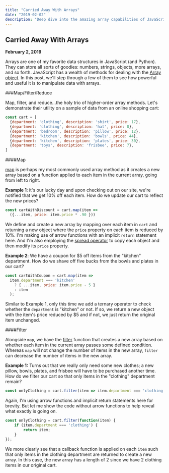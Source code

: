 ```yaml
---
title: "Carried Away With Arrays"
date: "2019-02-02"
description: "Deep dive into the amazing array capabilities of JavaScript"
---
```


## Carried Away With Arrays

**February 2, 2019**

Arrays are one of my favorite data structures in JavaScript (and Python). They can store all sorts of goodies: numbers, strings, objects, more arrays, and so forth. JavaScript has a wealth of methods for dealing with the [Array object](https://developer.mozilla.org/en-US/docs/Web/JavaScript/Reference/Global_Objects/Array). In this post, we'll step through a few of them to see how powerful and useful it is to manipulate data with arrays.

###Map/Filter/Reduce

Map, filter, and reduce...the holy trio of higher-order array methods. Let's demonstrate their utility on a sample of data from an online shopping cart:

<!-- prettier-ignore -->
```javascript
const cart = [ 
  {department: 'clothing', description: 'shirt', price: 17},
  {department: 'clothing', description: 'hat', price: 8},
  {department: 'bedroom', description: 'pillow', price: 12},
  {department: 'kitchen', description: 'bowls', price: 44},
  {department: 'kitchen', description: 'plates', price: 30},
  {department: 'toys', description: 'frisbee', price: 7},
]
```

####Map

[map](https://developer.mozilla.org/en-US/docs/Web/JavaScript/Reference/Global_Objects/Array/map) is perhaps my most commonly used array method as it creates a new array based on a function applied to each item in the current array, going from left to right.

**Example 1**: it's our lucky day and upon checking out on our site, we're notified that we get 10% off each item. How do we update our cart to reflect the new prices?

<!-- prettier-ignore -->
```javascript
const cartWithDiscount = cart.map(item => 
  ({...item, price: item.price * .90 }))
```

We define and create a new array by mapping over each item in `cart` and returning a new object where the `price` property on each item is reduced by 10%. I'm making use of arrow functions with an implicit `return` statement here. And I'm also employing the [spread operator](https://developer.mozilla.org/en-US/docs/Web/JavaScript/Reference/Operators/Spread_syntax) to copy each object and then modify its `price` property.

**Example 2**: We have a coupon for \$5 off items from the "kitchen" department. How do we shave off five bucks from the bowls and plates in our cart?

<!-- prettier-ignore -->
```javascript
const cartWithCoupon = cart.map(item => 
  item.department === 'kitchen' 
    ? { ...item, price: item.price - 5 } 
    : item
  );
```

Similar to Example 1, only this time we add a ternary operator to check whether the `department` is "kitchen" or not. If so, we return a new object with the item's price reduced by \$5 and if not, we just return the original item unchanged.

####Filter

Alongside `map`, we have the [filter](https://developer.mozilla.org/en-US/docs/Web/JavaScript/Reference/Global_Objects/Array/filter) function that creates a new array based on whether each item in the current array passes some defined condition. Whereas `map` will not change the number of items in the new array, `filter` can decrease the number of items in the new array.

**Example 1:** Turns out that we really only need some new clothes; a new pillow, bowls, plates, and frisbee will have to be purchased another time. How do we filter our cart so that only items in the "clothing" department remain?

<!-- prettier-ignore -->
```javascript
const onlyClothing = cart.filter(item => item.department === 'clothing');
```

Again, I'm using arrow functions and implicit return statements here for brevity. But let me show the code without arrow functions to help reveal what exactly is going on.

<!-- prettier-ignore -->
```javascript
const onlyClothing = cart.filter(function(item) {
	if (item.department === 'clothing') {
		return item;
    }
});
```

We more clearly see that a callback function is applied on each `item` such that only items in the clothing department are returned to create a new array. In this case, the new array has a length of 2 since we have 2 clothing items in our original cart.
